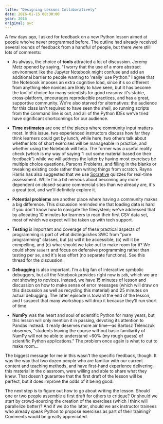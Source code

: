 ```yaml
---
title: "Designing Lessons Collaboratively"
date: 2016-02-15 00:30:00
year: 2016
original: swc
---
```

A few days ago,
I asked for feedback on a new Python lesson aimed at people who've never programmed before.
The outline
had already received several rounds of feedback from a handful of people,
but there were still lots of comments:

*   As always,
    the choice of **tools** attracted a lot of discussion.
    Jeremy Metz opened by saying,
    "I worry that the use of a more abstract environment like the Jupyter Notebook
    might confuse and add an additional barrier to people wanting to 'really' use Python."
    I agree that the Notebook imposes an extra cognitive load,
    since it's so different from anything else novices are likely to have seen,
    but it has become the tool of choice for many scientists for good reasons:
    it's stable, cross-platform, encourages reproducible practices,
    and has a great, supportive community.
    We're also starved for alternatives:
    the audience for this class isn't required to have seen the shell,
    so running scripts from the command line is out,
    and all of the Python IDEs we've tried have significant shortcomings for our audience.

*   **Time estimates** are one of the places where community input matters most.
    In this issue,
    two experienced instructors discuss how far they think learners could get by lunch,
    while here,
    two others talk about whether lots of short exercises will be manageable in practice,
    and whether using the Notebook will help.
    The former was a useful reality check
    (which is my way of saying "I cut some material based on their feedback")
    while we will address the latter by having most exercises be multiple choice questions,
    Parsons Problems,
    and filling in the blanks or tweaking existing code
    rather than writing things from scratch.
    Rayna Harris has also suggested
    that we use [Socrative](http://www.socrative.com/) quizzes for real-time assessment.
    While I'm a bit nervous about becoming any more dependent on closed-source commercial sites than we already are,
    it's a great tool,
    and we'll definitely explore it.

*   **Potential problems** are another place where having a community makes a big difference.
    This discussion reminded me that loading data is hard
    if you don't know how to navigate the filesystem;
    we've addressed that by allocating 10 minutes for learners to read their first CSV data set,
    most of which we expect will be taken up with tech support.

*   **Testing** is important
    and coverage of these practical aspects of programming
    is part of what distinguishes SWC from "pure programming" classes,
    but (a) will it be accessible,
    (b) will it be compelling,
    and (c) what should we take out to make room for it?
    We could show `assert` and focus on defensive programming rather than testing per se,
    and it's less effort (no separate functions).
    See this thread for the discussion.

*   **Debugging** is also important.
    I'm a big fan of interactive symbolic debuggers,
    but all the Notebook provides right now is `pdb`,
    which we are *not* showing to novices.
    Instead,
    we have 15 minutes of lesson and discussion on how to make sense of error messages
    (which will draw on this discussion
    as well as recycling this material)
    and 25 minutes on actual debugging.
    The latter episode is toward the end of the lesson,
    and I suspect that many workshops will drop it because they'll run short of time.

*   **NumPy** was the heart and soul of scientific Python for many years,
    but this lesson will only mention it in passing,
    devoting its attention to Pandas instead.
    It really deserves more air time—as Bartosz Telenczuk observes,
    "students leaving the course without basic familiarity of NumPy
    will not be able to understand ~60% (my rough guess) of scientific Python applications."
    The problem once again is what to cut to make room…

The biggest message for me in this wasn't the specific feedback, though.
It was the way that two dozen people who are familiar with our current content and teaching methods,
and have first-hand experience delivering this material in the classroom,
were willing and able to share what they knew.
That doesn't guarantee that the first draft of the lesson will be perfect,
but it does improve the odds of it being good.

The next step is to figure out how to go about writing the lesson.
Should one or two people assemble a first draft for others to critique?
Or should we start by crowd-sourcing the creation of the exercises
(which I think will parallelize better)?
And if we do the latter,
should we ask instructor trainees who already speak Python to propose exercises
as part of their training?
Comments would be greatly appreciated.
